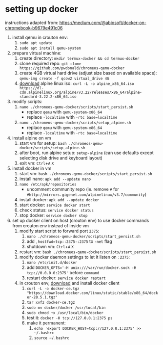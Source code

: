 # setting up docker

instructions adapted from: https://medium.com/@abiosoft/docker-on-chromebook-b9679e491c06

1. install qemu in crouton env:
    1. `sudo apt update`
    2. `sudo apt install qemu-system`
2. prepare virtual machine:
    1. create directory: `mkdir termux-docker && cd termux-docker`
    2. clone required repo: `git clone https://github.com/pwdonald/chromeos-qemu-docker`
    3. create 4GB virtual hard drive (adjust size based on available space): `qemu-img create -f qcow2 virtual_drive 4G`
    4. [download](https://www.alpinelinux.org/downloads/) alpine linux iso: `curl -L -o alpine_x86_64.iso https://dl-cdn.alpinelinux.org/alpine/v3.22/releases/x86_64/alpine-standard-3.22.2-x86_64.iso`
3. modify scripts:
    1.  `nano ./chromeos-qemu-docker/scripts/start_persist.sh`
        *  replace `qemu` with `qemu-system-x86_64`
        *  replace `-localtime` with `-rtc base=localtime`  
    2.  `nano ./chromeos-qemu-docker/scripts/setup_alpine.sh`
        *  replace `qemu` with `qemu-system-x86_64`
        *  replace `-localtime` with `-rtc base=localtime`  
4. install alpine on vm
    1. start vm for setup: `bash ./chromeos-qemu-docker/scripts/setup_alpine.sh`
    2. after boot, run alpine setup: `setup-alpine` (can use defaults except selecting disk drive and keyboard layout)
    3. exit vm: `Ctrl`+`A` `X`
5. install docker in vm
    1. start vm: `bash ./chromeos-qemu-docker/scripts/start_persist.sh`
    2. install nano: `apk add --update nano`
    3. `nano /etc/apk/repositories`
        * uncomment community repo (ie. remove `#` for `#http://mirrors.gigenet.com/alpinelinux/v3.7/community`)
    4. install docker: `apk add --update docker`
    5. start docker: `service docker start`
    6. check status: `service docker status`
    7. stop docker: `service docker stop`
6. set up docker client on host (crouton env) to use docker commands from crouton env instead of inside vm
    1. modify start script to forward port `2375`:
        1. `nano ./chromeos-qemu-docker/scripts/start_persist.sh`
        2. add `,hostfwd=tcp::2375-:2375` to `-net` flag
        3. shutdown vm: `Ctrl`+`A` `X`
    2. restart vm: `bash ./chromeos-qemu-docker/scripts/start_persist.sh`
    3. modify docker daemon settings to let it listen on `:2375`:
        1. `nano /etc/init.d/docker`
        2. add `DOCKER_OPTS='-H unix:///var/run/docker.sock -H tcp://0.0.0.0:2375'` before `command`
        3. restart docker: `service docker restart`
    4. in crouton env, [download](https://download.docker.com/linux/static/stable/x86_64/) and install docker client
        1. `curl -L -o docker-ce.tgz "https://download.docker.com/linux/static/stable/x86_64/docker-28.5.1.tgz"`
        2. `tar xvfz docker-ce.tgz`
        3. `sudo mv docker/docker /usr/local/bin`
        4. `sudo chmod +x /usr/local/bin/docker`
        5. test it: `docker -H tcp://127.0.0.1:2375 ps`
        6. make it permanent:
            1. `echo 'export DOCKER_HOST=tcp://127.0.0.1:2375' >> ~/.bashrc`
            2. `source ~/.bashrc`
